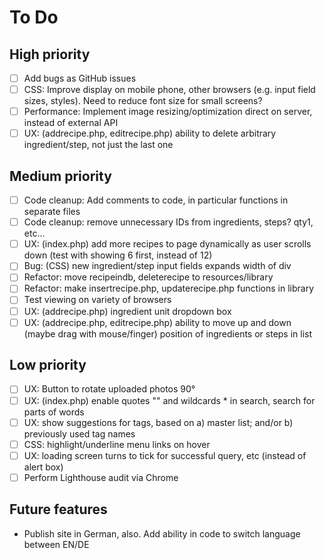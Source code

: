 # To Do

## High priority
- [ ] Add bugs as GitHub issues
- [ ] CSS: Improve display on mobile phone, other browsers (e.g. input field sizes, styles). Need to reduce font size for small screens?
- [ ] Performance: Implement image resizing/optimization direct on server, instead of external API
- [ ] UX: (addrecipe.php, editrecipe.php) ability to delete arbitrary ingredient/step, not just the last one

## Medium priority
- [ ] Code cleanup: Add comments to code, in particular functions in separate files
- [ ] Code cleanup: remove unnecessary IDs from ingredients, steps? qty1, etc...
- [ ] UX: (index.php) add more recipes to page dynamically as user scrolls down (test with showing 6 first, instead of 12)
- [ ] Bug: (CSS) new ingredient/step input fields expands width of div
- [ ] Refactor: move recipeindb, deleterecipe to resources/library
- [ ] Refactor: make insertrecipe.php, updaterecipe.php functions in library
- [ ] Test viewing on variety of browsers
- [ ] UX: (addrecipe.php) ingredient unit dropdown box
- [ ] UX: (addrecipe.php, editrecipe.php) ability to move up and down (maybe drag with mouse/finger) position of ingredients or steps in list

## Low priority
- [ ] UX: Button to rotate uploaded photos 90°
- [ ] UX: (index.php) enable quotes "" and wildcards * in search, search for parts of words
- [ ] UX: show suggestions for tags, based on a) master list; and/or b) previously used tag names
- [ ] CSS: highlight/underline menu links on hover
- [ ] UX: loading screen turns to tick for successful query, etc (instead of alert box)
- [ ] Perform Lighthouse audit via Chrome

## Future features
- Publish site in German, also. Add ability in code to switch language between EN/DE
